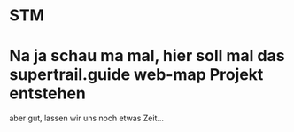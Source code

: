 # STM
# Na ja schau ma mal, hier soll mal das supertrail.guide web-map Projekt entstehen
aber gut, lassen wir uns noch etwas Zeit...

